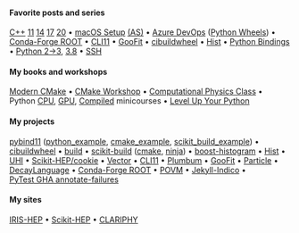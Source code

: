 

#### Favorite posts and series

[C++](/tags/cppxx)&nbsp;[11](/post/cpp-11)&nbsp;[14](/post/cpp-14)&nbsp;[17](/post/cpp-17)&nbsp;[20](/post/cpp-20) &bullet;
[macOS&nbsp;Setup](/post/setup-a-new-mac) [(AS)](/post/setup-apple-silicon) &bullet;
[Azure&nbsp;DevOps](/categories/azure-devops)
([Python&nbsp;Wheels](/post/azure-devops-python-wheels)) &bullet;
[Conda-Forge&nbsp;ROOT](/post/root-conda) &bullet;
[CLI11](/tags/cli11) &bullet;
[GooFit](/tags/goofit) &bullet;
[cibuildwheel](/tags/cibuildwheel) &bullet;
[Hist](/tags/hist) &bullet;
[Python&nbsp;Bindings](/tags/bindings) &bullet;
[Python&nbsp;2&rarr;3](/post/python-3-upgrade),&nbsp;[3.8](/post/python-38) &bullet;
[SSH](/post/setting-up-ssh-forwarding/)

#### My books and workshops
[Modern&nbsp;CMake](https://cliutils.gitlab.io/modern-cmake/) &bullet;
[CMake&nbsp;Workshop](https://hsf-training.github.io/hsf-training-cmake-webpage/) &bullet;
[Computational Physics Class](https://henryiii.github.io/compclass) &bullet;
Python [CPU](https://github.com/henryiii/python-performance-minicourse),
[GPU](https://github.com/henryiii/pygpu-minicourse),
[Compiled](https://github.com/henryiii/python-compiled-minicourse) minicourses &bullet;
[Level&nbsp;Up Your Python](https://henryiii.github.io/level-up-your-python)

#### My projects
[pybind11](https://pybind11.readthedocs.io)
   ([python_example](https://github.com/pybind/python_example),
    [cmake_example](https://github.com/pybind/cmake_example),
    [scikit_build_example](https://github.com/pybind/scikit_build_example)) &bullet;
[cibuildwheel](https://cibuildwheel.readthedocs.io) &bullet;
[build](https://pypa-build.readthedocs.io) &bullet;
[scikit-build](https://github.com/scikit-build/scikit-build)
  ([cmake](gvhttps://github.com/scikit-build/cmake-python-distributions),
   [ninja](https://github.com/scikit-build/ninja-python-distributions)) &bullet;
[boost-histogram](https://github.com/scikit-hep/boost-histogram) &bullet;
[Hist](https://github.com/scikit-hep/hist) &bullet;
[UHI](https://github.com/scikit-hep/uhi) &bullet;
[Scikit-HEP/cookie](https://github.com/scikit-hep/cookie) &bullet;
[Vector](https://github.com/scikit-hep/vector) &bullet;
[CLI11](https://github.com/CLIUtils/CLI11) &bullet;
[Plumbum](https://plumbum.readthedocs.io/en/latest) &bullet;
[GooFit](https://github.com/GooFit/GooFit) &bullet;
[Particle](https://github.com/scikit-hep/particle) &bullet;
[DecayLanguage](https://github.com/scikit-hep/decaylanguage) &bullet;
[Conda-Forge&nbsp;ROOT](https://github.com/conda-forge/root-feedstock) &bullet;
[POVM](https://github.com/Princeton-Penn-Vents/princeton-penn-flowmeter) &bullet;
[Jekyll-Indico](https://github.com/iris-hep/jekyll-indico) &bullet;
[PyTest&nbsp;GHA&nbsp;annotate-failures](https://github.com/utgwkk/pytest-github-actions-annotate-failures)

#### My sites
[IRIS-HEP](https://iris-hep.org) &bullet;
[Scikit-HEP](https://scikit-hep.org) &bullet;
[CLARIPHY](https://clariphy.org)

